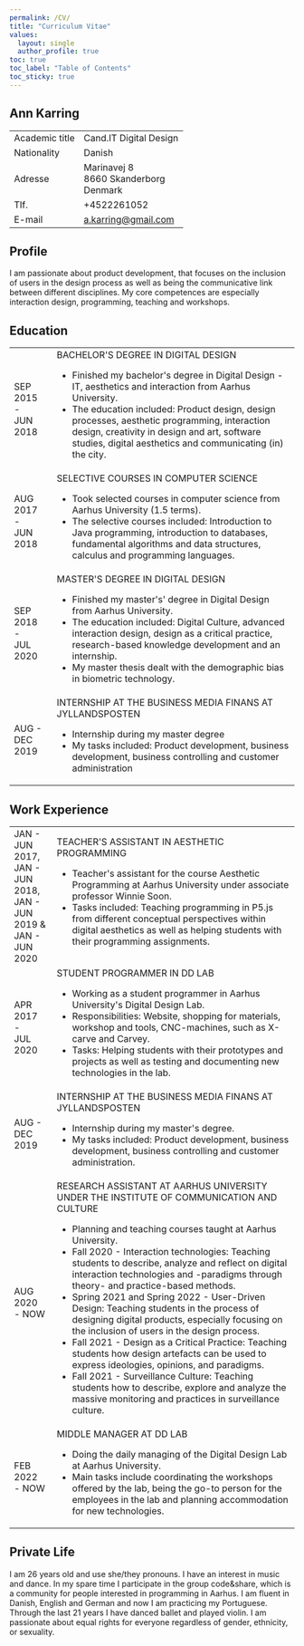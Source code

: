 ```yaml
---
permalink: /CV/
title: "Curriculum Vitae"
values:
  layout: single
  author_profile: true
toc: true
toc_label: "Table of Contents"
toc_sticky: true
---
```


## Ann Karring

<table>
  <tr>
    <td>Academic title</td>
    <td>Cand.IT Digital Design</td>
  </tr>
  <tr>
    <td>Nationality</td>
    <td>Danish</td>
  </tr>
  <tr>
    <td>Adresse</td>
    <td>Marinavej 8<br>8660 Skanderborg<br>Denmark</td>
  </tr>
  <tr>
    <td>Tlf.</td>
    <td>+4522261052</td>
  </tr>
  <tr>
    <td>E-mail</td>
    <td><a href="mailto:a.karring@gmail.com">a.karring@gmail.com</a></td>
  </tr>
</table>

## Profile

I am passionate about product development, that focuses on the inclusion of users in the design process as well as being the communicative link between different disciplines. My core competences are especially interaction design, programming, teaching and workshops.

## Education

<table style="width: 100%">
  <colgroup>
    <col span="1" style="width: 15%;">
    <col span="1" style="width: 85%;">
  </colgroup>
  <tr>
    <td>SEP 2015<br>-<br>JUN 2018</td>
    <td>BACHELOR'S DEGREE IN DIGITAL DESIGN<ul><li>Finished my bachelor's degree in Digital Design - IT, aesthetics and interaction from Aarhus University.</li><li>The education included: Product design, design processes, aesthetic programming, interaction design, creativity in design and art, software studies, digital aesthetics and communicating (in) the city.</li></ul></td>
  </tr>
  <tr>
    <td>AUG 2017<br>-<br>JUN 2018</td>
    <td>SELECTIVE COURSES IN COMPUTER SCIENCE<ul><li>Took selected courses in computer science from Aarhus University (1.5 terms).</li><li>The selective courses included: Introduction to Java programming, introduction to databases, fundamental algorithms and data structures, calculus and programming languages.</li></ul></td>
  </tr>
  <tr>
    <td>SEP 2018<br>-<br>JUL 2020</td>
    <td>MASTER'S DEGREE IN DIGITAL DESIGN<ul><li>Finished my master's' degree in Digital Design from Aarhus University.</li><li>The education included: Digital Culture, advanced interaction design, design as a critical practice, research-based knowledge development and an internship.</li><li>My master thesis dealt with the demographic bias in biometric technology.</li></ul></td>
  </tr>
  <tr>
    <td>AUG - DEC<br>2019</td>
    <td>INTERNSHIP AT THE BUSINESS MEDIA FINANS AT JYLLANDSPOSTEN<ul><li>Internship during my master degree</li><li>My tasks included: Product development, business development, business controlling and customer administration</li></ul></td>
  </tr>
</table>

## Work Experience

<table style="width: 100%">
  <colgroup>
    <col span="1" style="width: 15%;">
    <col span="1" style="width: 85%;">
  </colgroup>
  <tr>
    <td>JAN - JUN<br>2017,<br>JAN - JUN<br>2018,<br>JAN - JUN<br>2019 &<br>JAN - JUN<br>2020</td>
    <td>TEACHER'S ASSISTANT IN AESTHETIC PROGRAMMING<ul><li>Teacher's assistant for the course Aesthetic Programming at Aarhus University under associate professor Winnie Soon.</li><li>Tasks included: Teaching programming in P5.js from different conceptual perspectives within digital aesthetics as well as helping students with their programming assignments.</li></ul></td>
  </tr>
  <tr>
    <td>APR 2017<br>-<br>JUL 2020</td>
    <td>STUDENT PROGRAMMER IN DD LAB<ul><li>Working as a student programmer in Aarhus University's Digital Design Lab.</li><li>Responsibilities: Website, shopping for materials, workshop and tools, CNC-machines, such as X-carve and Carvey.</li><li>Tasks: Helping students with their prototypes and projects as well as testing and documenting new technologies in the lab.</li></ul></td>
  </tr>
  <tr>
    <td>AUG - DEC<br>2019</td>
    <td>INTERNSHIP AT THE BUSINESS MEDIA FINANS AT JYLLANDSPOSTEN<ul><li>Internship during my master's degree.</li><li>My tasks included: Product development, business development, business controlling and customer administration.</li></ul></td>
  </tr>
  <tr>
    <td>AUG 2020<br>- NOW</td>
    <td>RESEARCH ASSISTANT AT AARHUS UNIVERSITY UNDER THE INSTITUTE OF COMMUNICATION AND CULTURE<ul><li>Planning and teaching courses taught at Aarhus University.</li><li>Fall 2020 - Interaction technologies: Teaching students to describe, analyze and reflect on digital interaction technologies and -paradigms through theory- and practice-based methods.</li><li>Spring 2021 and Spring 2022 - User-Driven Design: Teaching students in the process of designing digital products, especially focusing on the inclusion of users in the design process.</li><li>Fall 2021 - Design as a Critical Practice: Teaching students how design artefacts can be used to express ideologies, opinions, and paradigms.</li><li>Fall 2021 - Surveillance Culture: Teaching students how to describe, explore and analyze the massive monitoring and practices in surveillance culture.</li></ul></td>
  </tr>
  <tr>
    <td>FEB 2022<br>- NOW</td>
    <td>MIDDLE MANAGER AT DD LAB<ul><li>Doing the daily managing of the Digital Design Lab at Aarhus University.</li><li>Main tasks include coordinating the workshops offered by the lab, being the go-to person for the employees in the lab and planning accommodation for new technologies.</li></ul></td>
  </tr>
</table>

## Private Life

I am 26 years old and use she/they pronouns. I have an interest in music and dance. In my spare time I participate in the group code&share, which is a community for people interested in programming in Aarhus. I am fluent in Danish, English and German and now I am practicing my Portuguese. Through the last 21 years I have danced ballet and played violin. I am passionate about equal rights for everyone regardless of gender, ethnicity, or sexuality.
